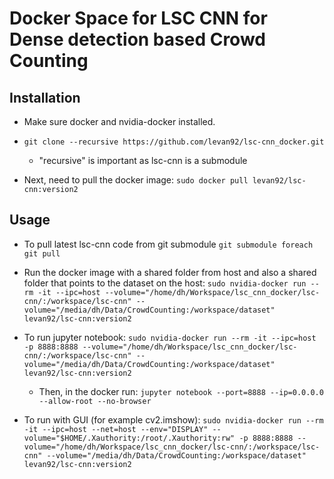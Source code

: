 # Docker Space for LSC CNN for Dense detection based Crowd Counting

## Installation
- Make sure docker and nvidia-docker installed.
- `git clone --recursive https://github.com/levan92/lsc-cnn_docker.git`
    - "recursive" is important as lsc-cnn is a submodule

- Next, need to pull the docker image:
`sudo docker pull levan92/lsc-cnn:version2`


## Usage
- To pull latest lsc-cnn code from git submodule
`git submodule foreach git pull`

- Run the docker image with a shared folder from host and also a shared folder that points to the dataset on the host:
`sudo nvidia-docker run --rm -it --ipc=host --volume="/home/dh/Workspace/lsc_cnn_docker/lsc-cnn/:/workspace/lsc-cnn" --volume="/media/dh/Data/CrowdCounting:/workspace/dataset"  levan92/lsc-cnn:version2`

- To run jupyter notebook:
`sudo nvidia-docker run --rm -it --ipc=host -p 8888:8888 --volume="/home/dh/Workspace/lsc_cnn_docker/lsc-cnn/:/workspace/lsc-cnn" --volume="/media/dh/Data/CrowdCounting:/workspace/dataset"  levan92/lsc-cnn:version2`
    - Then, in the docker run:
`jupyter notebook --port=8888 --ip=0.0.0.0 --allow-root --no-browser`

- To run with GUI (for example cv2.imshow):
`sudo nvidia-docker run --rm -it --ipc=host --net=host --env="DISPLAY" --volume="$HOME/.Xauthority:/root/.Xauthority:rw" -p 8888:8888 --volume="/home/dh/Workspace/lsc_cnn_docker/lsc-cnn/:/workspace/lsc-cnn" --volume="/media/dh/Data/CrowdCounting:/workspace/dataset"  levan92/lsc-cnn:version2`

